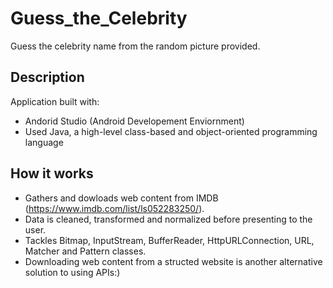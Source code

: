 # Guess_the_Celebrity

Guess the celebrity name from the random picture provided. 

## Description
Application built with:
<br>
* Andorid Studio (Android Developement Enviornment)
* Used Java, a high-level class-based and object-oriented programming language

## How it works

* Gathers and dowloads web content from IMDB (https://www.imdb.com/list/ls052283250/).
* Data is cleaned, transformed and normalized before presenting to the user. 
* Tackles Bitmap, InputStream, BufferReader, HttpURLConnection, URL, Matcher and Pattern classes.
* Downloading web content from a structed website is another alternative solution to using APIs:)
